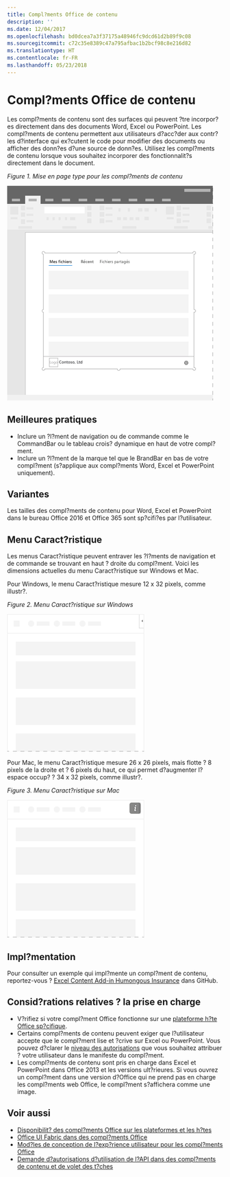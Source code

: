 ```yaml
---
title: Compl?ments Office de contenu
description: ''
ms.date: 12/04/2017
ms.openlocfilehash: bd0dcea7a3f37175a48946fc9dcd61d2b89f9c08
ms.sourcegitcommit: c72c35e8389c47a795afbac1b2bcf98c8e216d82
ms.translationtype: HT
ms.contentlocale: fr-FR
ms.lasthandoff: 05/23/2018
---
```

# <a name="content-office-add-ins"></a>Compl?ments Office de contenu

Les compl?ments de contenu sont des surfaces qui peuvent ?tre incorpor?es directement dans des documents Word, Excel ou PowerPoint. Les compl?ments de contenu permettent aux utilisateurs d?acc?der aux contr?les d?interface qui ex?cutent le code pour modifier des documents ou afficher des donn?es d?une source de donn?es. Utilisez les compl?ments de contenu lorsque vous souhaitez incorporer des fonctionnalit?s directement dans le document.  

*Figure 1. Mise en page type pour les compl?ments de contenu*

![Exemple d?image affichant une mise en page typique pour des compl?ments de contenu.](../images/overview-with-app-content.png)

## <a name="best-practices"></a>Meilleures pratiques

- Inclure un ?l?ment de navigation ou de commande comme le CommandBar ou le tableau crois? dynamique en haut de votre compl?ment.
- Inclure un ?l?ment de la marque tel que le BrandBar en bas de votre compl?ment (s?applique aux compl?ments Word, Excel et PowerPoint uniquement).

## <a name="variants"></a>Variantes

Les tailles des compl?ments de contenu pour Word, Excel et PowerPoint dans le bureau Office 2016 et Office 365 sont sp?cifi?es par l?utilisateur.

## <a name="personality-menu"></a>Menu Caract?ristique

Les menus Caract?ristique peuvent entraver les ?l?ments de navigation et de commande se trouvant en haut ? droite du compl?ment. Voici les dimensions actuelles du menu Caract?ristique sur Windows et Mac.

Pour Windows, le menu Caract?ristique mesure 12 x 32 pixels, comme illustr?.

*Figure 2. Menu Caract?ristique sur Windows* 

![Image illustrant le menu Caract?ristique sur le bureau Windows](../images/personality-menu-win.png)


Pour Mac, le menu Caract?ristique mesure 26 x 26 pixels, mais flotte ? 8 pixels de la droite et ? 6 pixels du haut, ce qui permet d?augmenter l?espace occup? ? 34 x 32 pixels, comme illustr?.

*Figure 3. Menu Caract?ristique sur Mac*

![Image illustrant le menu Caract?ristique sur le bureau Mac](../images/personality-menu-mac.png)

## <a name="implementation"></a>Impl?mentation

Pour consulter un exemple qui impl?mente un compl?ment de contenu, reportez-vous ? [Excel Content Add-in Humongous Insurance](https://github.com/OfficeDev/Excel-Content-Add-in-Humongous-Insurance) dans GitHub.

## <a name="support-considerations"></a>Consid?rations relatives ? la prise en charge
- V?rifiez si votre compl?ment Office fonctionne sur une [plateforme h?te Office sp?cifique](https://docs.microsoft.com/en-us/office/dev/add-ins/overview/office-add-in-availability). 
- Certains compl?ments de contenu peuvent exiger que l?utilisateur accepte que le compl?ment lise et ?crive sur Excel ou PowerPoint. Vous pouvez d?clarer le [niveau des autorisations](https://docs.microsoft.com/en-us/office/dev/add-ins/develop/requesting-permissions-for-api-use-in-content-and-task-pane-add-ins) que vous souhaitez attribuer ? votre utilisateur dans le manifeste du compl?ment.  
- Les compl?ments de contenu sont pris en charge dans Excel et PowerPoint dans Office 2013 et les versions ult?rieures. Si vous ouvrez un compl?ment dans une version d?Office qui ne prend pas en charge les compl?ments web Office, le compl?ment s?affichera comme une image.

## <a name="see-also"></a>Voir aussi
- [Disponibilit? des compl?ments Office sur les plateformes et les h?tes](https://docs.microsoft.com/en-us/office/dev/add-ins/overview/office-add-in-availability)
- [Office UI Fabric dans des compl?ments Office](https://docs.microsoft.com/en-us/office/dev/add-ins/design/office-ui-fabric) 
- [Mod?les de conception de l?exp?rience utilisateur pour les compl?ments Office](https://docs.microsoft.com/en-us/office/dev/add-ins/design/ux-design-patterns)
- [Demande d?autorisations d?utilisation de l?API dans des compl?ments de contenu et de volet des t?ches](https://docs.microsoft.com/en-us/office/dev/add-ins/develop/requesting-permissions-for-api-use-in-content-and-task-pane-add-ins)
